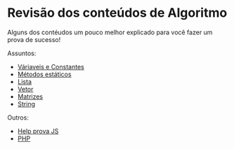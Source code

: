 # Revisão dos conteúdos de Algoritmo

Alguns dos contéudos um pouco melhor explicado para você fazer um prova de sucesso!

Assuntos:
- [Váriaveis e Constantes](assuntos/variaveisEConstantes.md)
- [Métodos estáticos](assuntos/metodos.md)
- [Lista](assuntos/listas.md)
- [Vetor](assuntos/vetores.md)
- [Matrizes](assuntos/matrizes.md)
- [String](assuntos/string.md)

Outros:
- [Help prova JS](jsp/comoFazer.md)
- [PHP](jsp/criandoClassePHP.md)

  
